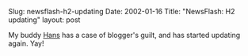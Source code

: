 Slug: newsflash-h2-updating
Date: 2002-01-16
Title: "NewsFlash: H2 updating"
layout: post

My buddy <a href="http://www.codefoo.org/~hans/">Hans</a> has a case of blogger&#39;s guilt, and has started updating again. Yay!
